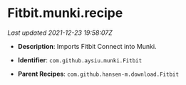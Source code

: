 # Fitbit.munki.recipe

_Last updated 2021-12-23 19:58:07Z_

- **Description**: Imports Fitbit Connect into Munki.

- **Identifier**: `com.github.aysiu.munki.Fitbit`

- **Parent Recipes**: `com.github.hansen-m.download.Fitbit`